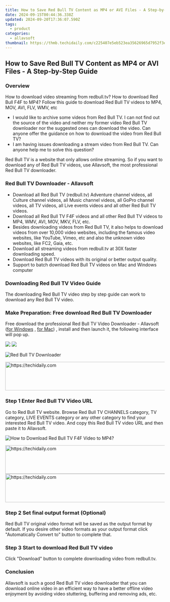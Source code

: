 ```yaml
---
title: How to Save Red Bull TV Content as MP4 or AVI Files - A Step-by-Step Guide
date: 2024-09-15T00:44:36.338Z
updated: 2024-09-20T17:36:07.590Z
tags:
  - product
categories:
  - allavsoft
thumbnail: https://thmb.techidaily.com/c225407e5eb523ea35626965d7952f3e8eff461a435028604a3c634507f598f5.png
---
```


## How to Save Red Bull TV Content as MP4 or AVI Files - A Step-by-Step Guide

### Overview

How to download video streaming from redbull.tv? How to download Red Bull F4F to MP4? Follow this guide to download Red Bull TV videos to MP4, MOV, AVI, FLV, WMV, etc

* I would like to archive some videos from Red Bull TV. I can not find out the source of the video and neither my former video Red Bull TV downloader nor the suggested ones can download the video. Can anyone offer the guidance on how to download the video from Red Bull TV?
* I am having issues downloading a stream video from Red Bull TV. Can anyone help me to solve this question?

Red Bull TV is a website that only allows online streaming. So if you want to download any of Red Bull TV videos, use Allavsoft, the most professional Red Bull TV downloader.

### Red Bull TV Downloader - Allavsoft

* Download all Red Bull TV (redbull.tv) Adventure channel videos, all Culture channel videos, all Music channel videos, all GoPro channel videos, all TV videos, all Live events videos and all other Red Bull TV videos.
* Download all Red Bull TV F4F videos and all other Red Bull TV videos to MP4, WMV, AVI, MOV, MKV, FLV, etc.
* Besides downloading videos from Red Bull TV, it also helps to download videos from over 10,000 video websites, including the famous video websites, like YouTube, Vimeo, etc and also the unknown video websites, like FC2, Gaia, etc.
* Download all streaming videos from redbull.tv at 30X faster downloading speed.
* Download Red Bull TV videos with its original or better output quality.
* Support to batch download Red Bull TV videos on Mac and Windows computer

### Downloading Red Bull TV Video Guide

The downloading Red Bull TV video step by step guide can work to download any Red Bull TV video.

### Make Preparation: Free download Red Bull TV Downloader

Free download the professional Red Bull TV Video Downloader - Allavsoft ([for Windows](https://tools.techidaily.com/allavsoft/products/) , [for Mac](https://tools.techidaily.com/allavsoft/products/)) , install and then launch it, the following interface will pop up.

[![](https://www.allavsoft.com/how-to/../images/how-to/free-download-win.jpg)](https://tools.techidaily.com/allavsoft/products/) [![](https://www.allavsoft.com/how-to/../images/how-to/free-download-mac.jpg)](https://tools.techidaily.com/allavsoft/products/)

![Red Bull TV Downloader](https://www.allavsoft.com/how-to/../images/allavsoft/screen-shot-600.jpg)

<!-- affiliate ads begin -->
<a href="https://appsumo.8odi.net/c/5597632/2123729/7443" target="_top" id="2123729">
  <img src="//a.impactradius-go.com/display-ad/7443-2123729" border="0" alt="https://techidaily.com" width="600" height="90"/>
</a>
<img height="0" width="0" src="https://appsumo.8odi.net/i/5597632/2123729/7443" style="position:absolute;visibility:hidden;" border="0" />
<!-- affiliate ads end -->

### Step 1 Enter Red Bull TV Video URL

Go to Red Bull TV website. Browse Red Bull TV CHANNELS category, TV category, LIVE EVENTS category or any other category to find your interested Red Bull TV video. And copy this Red Bull TV video URL and then paste it to Allavsoft.

![How to Download Red Bull TV F4F Video to MP4?](https://www.allavsoft.com/how-to/../images/how-to/download-rtmp-video/download-rtmp-video.jpg)

<!-- affiliate ads begin -->
<a href="https://appsumo.8odi.net/c/5597632/2043596/7443" target="_top" id="2043596">
  <img src="//a.impactradius-go.com/display-ad/7443-2043596" border="0" alt="https://techidaily.com" width="728" height="90"/>
</a>
<img height="0" width="0" src="https://appsumo.8odi.net/i/5597632/2043596/7443" style="position:absolute;visibility:hidden;" border="0" />
<!-- affiliate ads end -->

<!-- affiliate ads begin -->
<a href="https://aligracehair.sjv.io/c/5597632/1880976/19272" target="_top" id="1880976">
  <img src="//a.impactradius-go.com/display-ad/19272-1880976" border="0" alt="https://techidaily.com" width="728" height="90"/>
</a>
<img height="0" width="0" src="https://aligracehair.sjv.io/i/5597632/1880976/19272" style="position:absolute;visibility:hidden;" border="0" />
<!-- affiliate ads end -->

### Step 2 Set final output format (Optional)

Red Bull TV original video format will be saved as the output format by default. If you desire other video formats as your output format click "Automatically Convert to" button to complete that.

### Step 3 Start to download Red Bull TV video

Click "Download" button to complete downloading video from redbull.tv.

### Conclusion

Allavsoft is such a good Red Bull TV video downloader that you can download online video in an efficient way to have a better offline video enjoyment by avoiding video stuttering, buffering and removing ads, etc.

<ins class="adsbygoogle"
     style="display:block"
     data-ad-format="autorelaxed"
     data-ad-client="ca-pub-7571918770474297"
     data-ad-slot="1223367746"></ins>

<ins class="adsbygoogle"
     style="display:block"
     data-ad-client="ca-pub-7571918770474297"
     data-ad-slot="8358498916"
     data-ad-format="auto"
     data-full-width-responsive="true"></ins>



